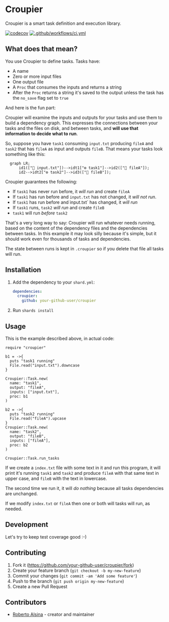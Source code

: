 # Croupier

Croupier is a smart task definition and execution library.

[![codecov](https://codecov.io/gh/ralsina/croupier/branch/main/graph/badge.svg?token=YW23EDL5T5)](https://codecov.io/gh/ralsina/croupier)
[![.github/workflows/ci.yml](https://github.com/ralsina/croupier/actions/workflows/ci.yml/badge.svg)](https://github.com/ralsina/croupier/actions/workflows/ci.yml)

## What does that mean?

You use Croupier to define tasks. Tasks have:

* A name
* Zero or more input files
* One output file
* A `Proc` that consumes the inputs and returns a string
* After the `Proc` returns a string it's saved to the output unless
  the task has the `no_save` flag set to `true` 

And here is the fun part:

Croupier will examine the inputs and outputs for your tasks and
use them to build a dependency graph. This expresses the connections
between your tasks and the files on disk, and between tasks, and **will 
use that information to decide what to run**.

So, suppose you have `task1` consuming `input.txt` producing `fileA` and `task2` that has `fileA` as input and outputs `fileB`. That means your tasks look something like this:

```mermaid
  graph LR;
      id1(["📁 input.txt"])-->idt1["⚙️ task1"]-->id2(["📁 fileA"]);
      id2-->idt2["⚙️ task2"]-->id3(["📁 fileB"]);
```

Croupier guarantees the following:

* If `task1` has never run before, it *will run* and create `fileA`
* If `task1` has run before and `input.txt` has not changed, it *will not run*.
* If `task1` has run before and ìnput.txt` has changed, it *will run*
* If `task1` runs, `task2` *will run* and create `fileB`
* `task1` will run *before* `task2`

That's a very long way to say: Croupier will run whatever needs running, based on the content of the dependency files and the dependencies between tasks. In this example it may look silly because it's simple, but it should work even for thousands of tasks and dependencies.

The state between runs is kept in `.croupier` so if you delete that file
all tasks will run.

## Installation

1. Add the dependency to your `shard.yml`:

   ```yaml
   dependencies:
     croupier:
       github: your-github-user/croupier
   ```

2. Run `shards install`

## Usage

This is the example described above, in actual code:

```crystal
require "croupier"

b1 = ->{
  puts "task1 running"
  File.read("input.txt").downcase
}

Croupier::Task.new(
  name: "task1",
  output: "fileA",
  inputs: ["input.txt"],
  proc: b1
)

b2 = ->{
  puts "task2 running"
  File.read("fileA").upcase
}
Croupier::Task.new(
  name: "task2",
  output: "fileB",
  inputs: ["fileA"],
  proc: b2
)

Croupier::Task.run_tasks
```

If we create a `index.txt` file with some text in it and run this program, it will print it's running `task1` and `task2` and produce `fileA` with that same text in upper case, and `fileB` with the text in lowercase.

The second time we run it, it will *do nothing* because all tasks dependencies are unchanged.

If we modify `index.txt` or `fileA` then one or both will tasks will run, as needed.

## Development

Let's try to keep test coverage good :-)

## Contributing

1. Fork it (<https://github.com/your-github-user/croupier/fork>)
2. Create your feature branch (`git checkout -b my-new-feature`)
3. Commit your changes (`git commit -am 'Add some feature'`)
4. Push to the branch (`git push origin my-new-feature`)
5. Create a new Pull Request

## Contributors

- [Roberto Alsina](https://github.com/ralsina) - creator and maintainer
